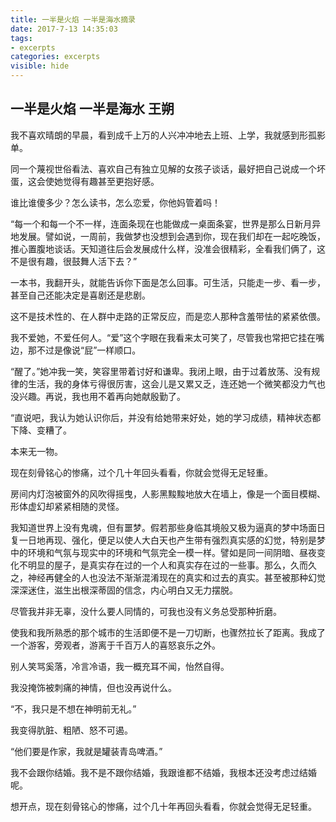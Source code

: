 ```yaml
---
title: 一半是火焰 一半是海水摘录
date: 2017-7-13 14:35:03
tags: 
- excerpts
categories: excerpts
visible: hide
---
```

## 一半是火焰 一半是海水    王朔   

 我不喜欢晴朗的早晨，看到成千上万的人兴冲冲地去上班、上学，我就感到形孤影单。

 同一个蔑视世俗看法、喜欢自己有独立见解的女孩子谈话，最好把自己说成一个坏蛋，这会使她觉得有趣甚至更抱好感。

 谁比谁傻多少？怎么读书，怎么恋爱，你他妈管着吗！

 “每一个和每一个不一样，连面条现在也能做成一桌面条宴，世界是那么日新月异地发展。譬如说，一周前，我做梦也没想到会遇到你，现在我们却在一起吃晚饭，推心置腹地谈话。天知道往后会发展成什么样，没准会很精彩，全看我们俩了，这不是很有趣，很鼓舞人活下去？”

 一本书，我翻开头，就能告诉你下面是怎么回事。可生活，只能走一步、看一步，甚至自己还能决定是喜剧还是悲剧。

 这不是技术性的、在人群中走路的正常反应，而是恋人那种含羞带怯的紧紧依偎。

 我不爱她，不爱任何人。“爱”这个字眼在我看来太可笑了，尽管我也常把它挂在嘴边，那不过是像说“屁”一样顺口。

 “醒了。”她冲我一笑，笑容里带着讨好和谦卑。我闭上眼，由于过着放荡、没有规律的生活，我的身体亏得很厉害，这会儿是又累又乏，连还她一个微笑都没力气也没兴趣。再说，我也用不着再向她献殷勤了。

 “直说吧，我认为她认识你后，并没有给她带来好处，她的学习成绩，精神状态都下降、变糟了。

 本来无一物。

 现在刻骨铭心的惨痛，过个几十年回头看看，你就会觉得无足轻重。

 房间内灯泡被窗外的风吹得摇曳，人影黑黢黢地放大在墙上，像是一个面目模糊、形体虚幻却紧紧相随的灵怪。

 我知道世界上没有鬼魂，但有噩梦。假若那些身临其境般又极为逼真的梦中场面日复一日地再现、强化，便足以使人大白天也产生带有强烈真实感的幻觉，特别是梦中的环境和气氛与现实中的环境和气氛完全一模一样。譬如是同一间阴暗、昼夜变化不明显的屋子，是真实存在过的一个人和真实存在过的一些事。那么，久而久之，神经再健全的人也没法不渐渐混淆现在的真实和过去的真实。甚至被那种幻觉深深迷住，滋生出根深蒂固的信念，内心明白又无力摆脱。

 尽管我并非无辜，没什么要人同情的，可我也没有义务总受那种折磨。

 使我和我所熟悉的那个城市的生活即便不是一刀切断，也骤然拉长了距离。我成了一个游客，旁观者，游离于千百万人的喜怒哀乐之外。

 别人笑骂奚落，冷言冷语，我一概充耳不闻，怡然自得。

 我没掩饰被刺痛的神情，但也没再说什么。

 “不，我只是不想在神明前无礼。”

 我变得肮脏、粗陋、怒不可遏。

 “他们要是作家，我就是罐装青岛啤酒。”

 我不会跟你结婚。我不是不跟你结婚，我跟谁都不结婚，我根本还没考虑过结婚呢。

 想开点，现在刻骨铭心的惨痛，过个几十年再回头看看，你就会觉得无足轻重。

